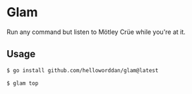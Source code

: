 # Glam

Run any command but listen to Mötley Crüe while you're at it.

## Usage
```bash
$ go install github.com/helloworddan/glam@latest

$ glam top
```
